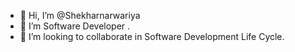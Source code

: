 - 👋 Hi, I’m @Shekharnarwariya
- 👀 I’m  Software Developer .
- 💞️ I’m looking to collaborate in Software Development Life Cycle. 

<!---
Shekharnarwariya/Shekharnarwariya is a ✨ special ✨ repository because its `README.md` (this file) appears on your GitHub profile.
You can click the Preview link to take a look at your changes.
--->
